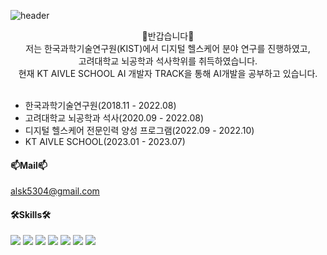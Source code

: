 ![header](https://capsule-render.vercel.app/api?type=waving&color=auto&height=200&section=header&text=Mina%20Github&fontSize=60)

<div align = 'center'>
 👋반갑습니다👋<br/>
 저는 한국과학기술연구원(KIST)에서 디지털 헬스케어 분야 연구를 진행하였고, <br/>
 고려대학교 뇌공학과 석사학위를 취득하였습니다. <br/>
 현재 KT AIVLE SCHOOL AI 개발자 TRACK을 통해 AI개발을 공부하고 있습니다.
</div><br/>

* 한국과학기술연구원(2018.11 - 2022.08)
* 고려대학교 뇌공학과 석사(2020.09 - 2022.08)
* 디지털 헬스케어 전문인력 양성 프로그램(2022.09 - 2022.10)
* KT AIVLE SCHOOL(2023.01 - 2023.07)

#### 📫Mail📫<br/>
alsk5304@gmail.com


#### 🛠Skills🛠
<div>
 <img src="https://img.shields.io/badge/Python-3776AB?style=flat&logo=Python&logoColor=white"/>
 <img src="https://img.shields.io/badge/TensorFlow-FF6F00?style=flat&logo=TensorFlow&logoColor=white"/>
 <img src="https://img.shields.io/badge/Keras-D00000?style=flat&logo=Keras&logoColor=white"/>
 <img src="https://img.shields.io/badge/Django-092E20?style=flat&logo=Django&logoColor=white"/>
 <img src="https://img.shields.io/badge/MySQL-4479A1?style=flat&logo=MySQL&logoColor=white"/>
 <img src="https://img.shields.io/badge/Figma-F24E1E?style=flat&logo=Figma&logoColor=white"/>
 <img src="https://img.shields.io/badge/GitHub-181717?style=flat&logo=GitHub&logoColor=white"/>
</div>
<!--
**p-miina/p-miina** is a ✨ _special_ ✨ repository because its `README.md` (this file) appears on your GitHub profile.

Here are some ideas to get you started:

- 🔭 I’m currently working on ...
- 🌱 I’m currently learning ...
- 👯 I’m looking to collaborate on ...
- 🤔 I’m looking for help with ...
- 💬 Ask me about ...
- 📫 How to reach me: ...
- 😄 Pronouns: ...
- ⚡ Fun fact: ...
-->
